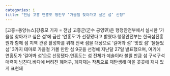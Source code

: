 ```yaml
---
categories: i
title: "전남 고흥 연홍도 행안부 ‘가을철 찾아가고 싶은 섬’ 선정"
---
```

[고흥=동양뉴스]강종모 기자 = 전남 고흥군(군수 공영민)은 행정안전부에서 실시한 ‘가을철 찾아가고 싶은 섬’에 금산 ‘연홍도’가 선정됐다고 밝혔다.행정안전부는 한국섬진흥원과 함께 섬 지역 관광 활성화를 위해 전국 섬을 대상으로 ‘걸어봐 섬’ ‘맛있 섬’ ‘물들었 섬’ 3가지 테마로 가을철 가볼 만한 섬 9곳을 선정해 지난달 27일 발표했으며, 여기에 연홍도가 ‘걸어봐 섬’으로 선정됐다.연홍도는 섬 전체가 예술이라 불릴 만큼 섬 구석구석 매력이 넘친다.바다에 버려진 폐어구, 폐자재는 작품으로 재탄생해 마을 곳곳에 재치 있게 표현돼